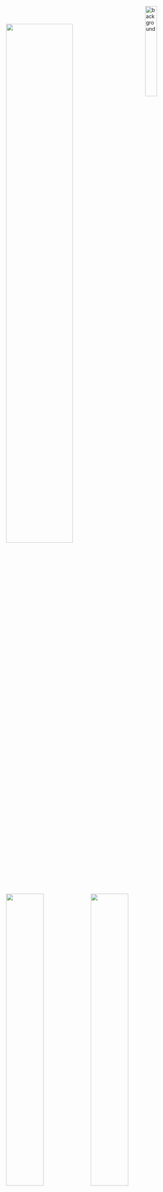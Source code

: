 <img width="25%" align="right" src="https://i.pinimg.com/736x/03/23/86/0323860925c98a423cc7999308d7e921.jpg" alt="background">



 <br><br>  <img width="60%" src= "https://readme-typing-svg.demolab.com?font=Fira+Code&pause=1000&color=FF1493&background=FF6AAA00&vCenter=false&multiline=true&width=435&height=30&lines=Hi Guys I'm Raito ">   
</p>
<img align="left" width="45%" src="https://github-readme-stats.vercel.app/api?username=Q7nurs3vim&show_icons=true&theme=react&hide_border=true&bg_color=0D1117">
<img align="left" width="45%" src="https://github-readme-streak-stats.herokuapp.com/?user=Q7nurs3vim&theme=black-ice&hide_border=true&stroke=0000&background=0D1117">

<img width="100%" align="center" src="https://i.pinimg.com/originals/ba/ef/3d/baef3d95268c317b03f6f71a3c9d0b6f.gif" alt="background">






